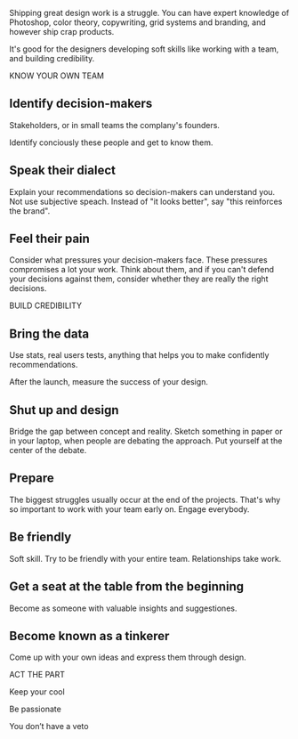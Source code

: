 Shipping great design work is a struggle. You can have expert knowledge of
Photoshop, color theory, copywriting, grid systems and branding, and however
ship crap products.

It's good for the designers developing soft skills like working with a team,
and building credibility.

KNOW YOUR OWN TEAM

Identify decision-makers
------------------------

Stakeholders, or in small teams the complany's founders.

Identify conciously these people and get to know them.


Speak their dialect
-------------------

Explain your recommendations so decision-makers can understand you.
Not use subjective speach. Instead of "it looks better", say
"this reinforces the brand".


Feel their pain
---------------

Consider what pressures your decision-makers face. These pressures
compromises a lot your work. Think about them, and if you can't defend
your decisions against them, consider whether they are really the 
right decisions.


BUILD CREDIBILITY

Bring the data
--------------

Use stats, real users tests, anything that helps you to make confidently
recommendations.

After the launch, measure the success of your design.


Shut up and design
------------------

Bridge the gap between concept and reality. Sketch something in paper or
in your laptop, when people are debating the approach. Put yourself at
the center of the debate.


Prepare
-------

The biggest struggles usually occur at the end of the projects. That's why
so important to work with your team early on. Engage everybody.


Be friendly
-----------

Soft skill. Try to be friendly with your entire team. Relationships take
work.


Get a seat at the table from the beginning
------------------------------------------

Become as someone with valuable insights and suggestiones.


Become known as a tinkerer
--------------------------

Come up with your own ideas and express them through design.


ACT THE PART

Keep your cool

Be passionate

You don’t have a veto
